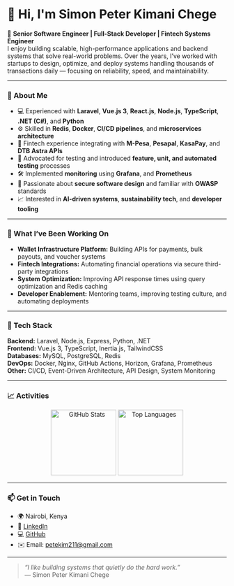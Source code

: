 # 👋 Hi, I'm Simon Peter Kimani Chege  

🚀 **Senior Software Engineer | Full-Stack Developer | Fintech Systems Engineer**  
I enjoy building scalable, high-performance applications and backend systems that solve real-world problems. Over the years, I’ve worked with startups to design, optimize, and deploy systems handling thousands of transactions daily — focusing on reliability, speed, and maintainability.

---

### 🧠 About Me  
- 💻 Experienced with **Laravel**, **Vue.js 3**, **React.js**, **Node.js**, **TypeScript**, **.NET (C#)**, and **Python**  
- ⚙️ Skilled in **Redis**, **Docker**, **CI/CD pipelines**, and **microservices architecture**  
- 🧾 Fintech experience integrating with **M-Pesa**, **Pesapal**, **KasaPay**, and **DTB Astra APIs**  
- 🧪 Advocated for testing and introduced **feature, unit, and automated testing** processes  
- 🛠️ Implemented **monitoring** using **Grafana**, and **Prometheus** 
- 🔐 Passionate about **secure software design** and familiar with **OWASP** standards  
- 📈 Interested in **AI-driven systems**, **sustainability tech**, and **developer tooling**

---

### 💼 What I’ve Been Working On  
- **Wallet Infrastructure Platform:** Building APIs for payments, bulk payouts, and voucher systems  
- **Fintech Integrations:** Automating financial operations via secure third-party integrations  
- **System Optimization:** Improving API response times using query optimization and Redis caching  
- **Developer Enablement:** Mentoring teams, improving testing culture, and automating deployments  

---

### 🧰 Tech Stack  
**Backend:** Laravel, Node.js, Express, Python, .NET  
**Frontend:** Vue.js 3, TypeScript, Inertia.js, TailwindCSS  
**Databases:** MySQL, PostgreSQL, Redis  
**DevOps:** Docker, Nginx, GitHub Actions, Horizon, Grafana, Prometheus  
**Other:** CI/CD, Event-Driven Architecture, API Design, System Monitoring  

---

### 📈 Activities  

<p align="center">
  <img src="https://github-readme-stats.vercel.app/api?Chege-Simon&show_icons=true&theme=transparent&hide_border=true" alt="GitHub Stats" height="150" />
  <img src="https://github-readme-stats.vercel.app/api/top-langs/?Chege-Simon&layout=compact&theme=transparent&hide_border=true" alt="Top Languages" height="150" />
</p>

---

### 📫 Get in Touch  
- 🌍 Nairobi, Kenya  
- 💼 [LinkedIn](www.linkedin.com/in/simon-chege-ab313418a)  
- 💻 [GitHub](https://github.com/Chege-Simon)  
- ✉️ Email: [petekim211@gmail.com](mailto:petekim211@gmail.com)

---

> _“I like building systems that quietly do the hard work.”_  
> — Simon Peter Kimani Chege
